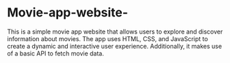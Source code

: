 # Movie-app-website-
This is a simple movie app website that allows users to explore and discover information about movies. The app uses HTML, CSS, and JavaScript to create a dynamic and interactive user experience. Additionally, it makes use of a basic API to fetch movie data.
